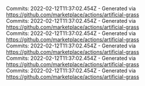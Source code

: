 Commits: 2022-02-12T11:37:02.454Z - Generated via https://github.com/marketplace/actions/artificial-grass
<br>
Commits: 2022-02-12T11:37:02.454Z - Generated via https://github.com/marketplace/actions/artificial-grass
<br>
Commits: 2022-02-12T11:37:02.454Z - Generated via https://github.com/marketplace/actions/artificial-grass
<br>
Commits: 2022-02-12T11:37:02.454Z - Generated via https://github.com/marketplace/actions/artificial-grass
<br>
Commits: 2022-02-12T11:37:02.454Z - Generated via https://github.com/marketplace/actions/artificial-grass
<br>
Commits: 2022-02-12T11:37:02.454Z - Generated via https://github.com/marketplace/actions/artificial-grass
<br>
